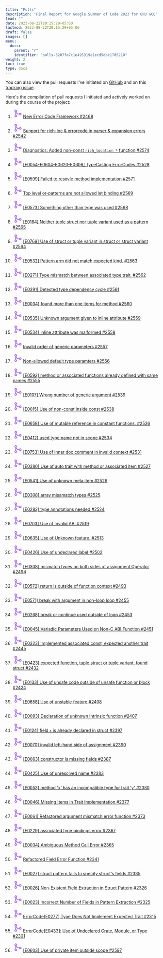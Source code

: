 ```yaml
---
title: "Pulls"
description: "Final Report for Google Summer of Code 2023 for GNU GCC"
lead: ""
date: 2023-08-22T20:15:29+05:00
lastmod: 2023-08-22T20:15:29+05:00
draft: false
images: []
menu:
  docs:
    parent: "r"
    identifier: "pulls-5207fa7c1e495919e1ecd5dbc17d5210"
weight: 2
toc: true
type: docs
---
```


You can also view the pull requests I've initiated on [GitHub](https://github.com/Rust-GCC/gccrs/pulls?q=is%3Apr+author%3AMahadMuhammad+created%3A%3C%3D2023-09-10+) and on this [tracking issue](https://github.com/Rust-GCC/gccrs/issues/2553).

Here's the compilation of pull requests I initiated and actively worked on during the course of the project:

1. <svg xmlns="http://www.w3.org/2000/svg" width="30" height="30" viewBox="0 0 256 256"><path fill="#b174ff" d="M208 108a36.07 36.07 0 0 0-33.94 24H152a36.16 36.16 0 0 1-28.8-14.4L99.62 86.16A36 36 0 1 0 68 89.94v76.12a36 36 0 1 0 24 0V116l12 16a60.27 60.27 0 0 0 48 24h22.06A36 36 0 1 0 208 108ZM80 44a12 12 0 1 1-12 12a12 12 0 0 1 12-12Zm0 168a12 12 0 1 1 12-12a12 12 0 0 1-12 12Zm128-56a12 12 0 1 1 12-12a12 12 0 0 1-12 12Z"/></svg> [New Error Code Framework #2468](https://github.com/Rust-GCC/gccrs/pull/2468)

1. <svg xmlns="http://www.w3.org/2000/svg" width="30" height="30" viewBox="0 0 256 256"><path fill="#b174ff" d="M208 108a36.07 36.07 0 0 0-33.94 24H152a36.16 36.16 0 0 1-28.8-14.4L99.62 86.16A36 36 0 1 0 68 89.94v76.12a36 36 0 1 0 24 0V116l12 16a60.27 60.27 0 0 0 48 24h22.06A36 36 0 1 0 208 108ZM80 44a12 12 0 1 1-12 12a12 12 0 0 1 12-12Zm0 168a12 12 0 1 1 12-12a12 12 0 0 1-12 12Zm128-56a12 12 0 1 1 12-12a12 12 0 0 1-12 12Z"/></svg> [Support for rich-loc & errorcode in parser & expansion errors #2542](https://github.com/Rust-GCC/gccrs/pull/2542)

1. <svg xmlns="http://www.w3.org/2000/svg" width="30" height="30" viewBox="0 0 256 256"><path fill="#b174ff" d="M208 108a36.07 36.07 0 0 0-33.94 24H152a36.16 36.16 0 0 1-28.8-14.4L99.62 86.16A36 36 0 1 0 68 89.94v76.12a36 36 0 1 0 24 0V116l12 16a60.27 60.27 0 0 0 48 24h22.06A36 36 0 1 0 208 108ZM80 44a12 12 0 1 1-12 12a12 12 0 0 1 12-12Zm0 168a12 12 0 1 1 12-12a12 12 0 0 1-12 12Zm128-56a12 12 0 1 1 12-12a12 12 0 0 1-12 12Z"/></svg> [Diagnostics: Added non-const `rich_location *` function #2574](https://github.com/Rust-GCC/gccrs/pull/2574)

1. <svg xmlns="http://www.w3.org/2000/svg" width="30" height="30" viewBox="0 0 256 256"><path fill="#b174ff" d="M208 108a36.07 36.07 0 0 0-33.94 24H152a36.16 36.16 0 0 1-28.8-14.4L99.62 86.16A36 36 0 1 0 68 89.94v76.12a36 36 0 1 0 24 0V116l12 16a60.27 60.27 0 0 0 48 24h22.06A36 36 0 1 0 208 108ZM80 44a12 12 0 1 1-12 12a12 12 0 0 1 12-12Zm0 168a12 12 0 1 1 12-12a12 12 0 0 1-12 12Zm128-56a12 12 0 1 1 12-12a12 12 0 0 1-12 12Z"/></svg> [[E0054-E0604-E0620-E0606] TypeCasting ErrorCodes #2528](https://github.com/Rust-GCC/gccrs/pull/2528)

1. <svg xmlns="http://www.w3.org/2000/svg" width="30" height="30" viewBox="0 0 256 256"><path fill="#b174ff" d="M208 108a36.07 36.07 0 0 0-33.94 24H152a36.16 36.16 0 0 1-28.8-14.4L99.62 86.16A36 36 0 1 0 68 89.94v76.12a36 36 0 1 0 24 0V116l12 16a60.27 60.27 0 0 0 48 24h22.06A36 36 0 1 0 208 108ZM80 44a12 12 0 1 1-12 12a12 12 0 0 1 12-12Zm0 168a12 12 0 1 1 12-12a12 12 0 0 1-12 12Zm128-56a12 12 0 1 1 12-12a12 12 0 0 1-12 12Z"/></svg> [[E0599] Failed to resovle method implementation #2571](https://github.com/Rust-GCC/gccrs/pull/2571)

1. <svg xmlns="http://www.w3.org/2000/svg" width="30" height="30" viewBox="0 0 256 256"><path fill="#b174ff" d="M208 108a36.07 36.07 0 0 0-33.94 24H152a36.16 36.16 0 0 1-28.8-14.4L99.62 86.16A36 36 0 1 0 68 89.94v76.12a36 36 0 1 0 24 0V116l12 16a60.27 60.27 0 0 0 48 24h22.06A36 36 0 1 0 208 108ZM80 44a12 12 0 1 1-12 12a12 12 0 0 1 12-12Zm0 168a12 12 0 1 1 12-12a12 12 0 0 1-12 12Zm128-56a12 12 0 1 1 12-12a12 12 0 0 1-12 12Z"/></svg> [Top level or-patterns are not allowed let binding #2569](https://github.com/Rust-GCC/gccrs/pull/2569)

1. <svg xmlns="http://www.w3.org/2000/svg" width="30" height="30" viewBox="0 0 256 256"><path fill="#b174ff" d="M208 108a36.07 36.07 0 0 0-33.94 24H152a36.16 36.16 0 0 1-28.8-14.4L99.62 86.16A36 36 0 1 0 68 89.94v76.12a36 36 0 1 0 24 0V116l12 16a60.27 60.27 0 0 0 48 24h22.06A36 36 0 1 0 208 108ZM80 44a12 12 0 1 1-12 12a12 12 0 0 1 12-12Zm0 168a12 12 0 1 1 12-12a12 12 0 0 1-12 12Zm128-56a12 12 0 1 1 12-12a12 12 0 0 1-12 12Z"/></svg> [[E0573] Something other than type was used #2568](https://github.com/Rust-GCC/gccrs/pull/2568)

1. <svg xmlns="http://www.w3.org/2000/svg" width="30" height="30" viewBox="0 0 256 256"><path fill="#b174ff" d="M208 108a36.07 36.07 0 0 0-33.94 24H152a36.16 36.16 0 0 1-28.8-14.4L99.62 86.16A36 36 0 1 0 68 89.94v76.12a36 36 0 1 0 24 0V116l12 16a60.27 60.27 0 0 0 48 24h22.06A36 36 0 1 0 208 108ZM80 44a12 12 0 1 1-12 12a12 12 0 0 1 12-12Zm0 168a12 12 0 1 1 12-12a12 12 0 0 1-12 12Zm128-56a12 12 0 1 1 12-12a12 12 0 0 1-12 12Z"/></svg> [[E0164] Neither tuple struct nor tuple variant used as a pattern #2565](https://github.com/Rust-GCC/gccrs/pull/2565)

1. <svg xmlns="http://www.w3.org/2000/svg" width="30" height="30" viewBox="0 0 256 256"><path fill="#b174ff" d="M208 108a36.07 36.07 0 0 0-33.94 24H152a36.16 36.16 0 0 1-28.8-14.4L99.62 86.16A36 36 0 1 0 68 89.94v76.12a36 36 0 1 0 24 0V116l12 16a60.27 60.27 0 0 0 48 24h22.06A36 36 0 1 0 208 108ZM80 44a12 12 0 1 1-12 12a12 12 0 0 1 12-12Zm0 168a12 12 0 1 1 12-12a12 12 0 0 1-12 12Zm128-56a12 12 0 1 1 12-12a12 12 0 0 1-12 12Z"/></svg> [[E0769] Use of struct or tuple variant in struct or struct variant #2564](https://github.com/Rust-GCC/gccrs/pull/2564)

1. <svg xmlns="http://www.w3.org/2000/svg" width="30" height="30" viewBox="0 0 256 256"><path fill="#b174ff" d="M208 108a36.07 36.07 0 0 0-33.94 24H152a36.16 36.16 0 0 1-28.8-14.4L99.62 86.16A36 36 0 1 0 68 89.94v76.12a36 36 0 1 0 24 0V116l12 16a60.27 60.27 0 0 0 48 24h22.06A36 36 0 1 0 208 108ZM80 44a12 12 0 1 1-12 12a12 12 0 0 1 12-12Zm0 168a12 12 0 1 1 12-12a12 12 0 0 1-12 12Zm128-56a12 12 0 1 1 12-12a12 12 0 0 1-12 12Z"/></svg> [[E0532] Pattern arm did not match expected kind. #2563](https://github.com/Rust-GCC/gccrs/pull/2563)

1. <svg xmlns="http://www.w3.org/2000/svg" width="30" height="30" viewBox="0 0 256 256"><path fill="#b174ff" d="M208 108a36.07 36.07 0 0 0-33.94 24H152a36.16 36.16 0 0 1-28.8-14.4L99.62 86.16A36 36 0 1 0 68 89.94v76.12a36 36 0 1 0 24 0V116l12 16a60.27 60.27 0 0 0 48 24h22.06A36 36 0 1 0 208 108ZM80 44a12 12 0 1 1-12 12a12 12 0 0 1 12-12Zm0 168a12 12 0 1 1 12-12a12 12 0 0 1-12 12Zm128-56a12 12 0 1 1 12-12a12 12 0 0 1-12 12Z"/></svg> [[E0271] Type mismatch between associated type trait. #2562](https://github.com/Rust-GCC/gccrs/pull/2562)

1. <svg xmlns="http://www.w3.org/2000/svg" width="30" height="30" viewBox="0 0 256 256"><path fill="#b174ff" d="M208 108a36.07 36.07 0 0 0-33.94 24H152a36.16 36.16 0 0 1-28.8-14.4L99.62 86.16A36 36 0 1 0 68 89.94v76.12a36 36 0 1 0 24 0V116l12 16a60.27 60.27 0 0 0 48 24h22.06A36 36 0 1 0 208 108ZM80 44a12 12 0 1 1-12 12a12 12 0 0 1 12-12Zm0 168a12 12 0 1 1 12-12a12 12 0 0 1-12 12Zm128-56a12 12 0 1 1 12-12a12 12 0 0 1-12 12Z"/></svg> [[E0391] Detected type dependency cycle #2561](https://github.com/Rust-GCC/gccrs/pull/2561)

1. <svg xmlns="http://www.w3.org/2000/svg" width="30" height="30" viewBox="0 0 256 256"><path fill="#b174ff" d="M208 108a36.07 36.07 0 0 0-33.94 24H152a36.16 36.16 0 0 1-28.8-14.4L99.62 86.16A36 36 0 1 0 68 89.94v76.12a36 36 0 1 0 24 0V116l12 16a60.27 60.27 0 0 0 48 24h22.06A36 36 0 1 0 208 108ZM80 44a12 12 0 1 1-12 12a12 12 0 0 1 12-12Zm0 168a12 12 0 1 1 12-12a12 12 0 0 1-12 12Zm128-56a12 12 0 1 1 12-12a12 12 0 0 1-12 12Z"/></svg> [[E0034] found more than one items for method #2560](https://github.com/Rust-GCC/gccrs/pull/2560)

1. <svg xmlns="http://www.w3.org/2000/svg" width="30" height="30" viewBox="0 0 256 256"><path fill="#b174ff" d="M208 108a36.07 36.07 0 0 0-33.94 24H152a36.16 36.16 0 0 1-28.8-14.4L99.62 86.16A36 36 0 1 0 68 89.94v76.12a36 36 0 1 0 24 0V116l12 16a60.27 60.27 0 0 0 48 24h22.06A36 36 0 1 0 208 108ZM80 44a12 12 0 1 1-12 12a12 12 0 0 1 12-12Zm0 168a12 12 0 1 1 12-12a12 12 0 0 1-12 12Zm128-56a12 12 0 1 1 12-12a12 12 0 0 1-12 12Z"/></svg> [[E0535] Unknown argument given to inline attribute #2559](https://github.com/Rust-GCC/gccrs/pull/2559)

1. <svg xmlns="http://www.w3.org/2000/svg" width="30" height="30" viewBox="0 0 256 256"><path fill="#b174ff" d="M208 108a36.07 36.07 0 0 0-33.94 24H152a36.16 36.16 0 0 1-28.8-14.4L99.62 86.16A36 36 0 1 0 68 89.94v76.12a36 36 0 1 0 24 0V116l12 16a60.27 60.27 0 0 0 48 24h22.06A36 36 0 1 0 208 108ZM80 44a12 12 0 1 1-12 12a12 12 0 0 1 12-12Zm0 168a12 12 0 1 1 12-12a12 12 0 0 1-12 12Zm128-56a12 12 0 1 1 12-12a12 12 0 0 1-12 12Z"/></svg> [[E0534] inline attribute was malformed #2558](https://github.com/Rust-GCC/gccrs/pull/2558)

1. <svg xmlns="http://www.w3.org/2000/svg" width="30" height="30" viewBox="0 0 256 256"><path fill="#b174ff" d="M208 108a36.07 36.07 0 0 0-33.94 24H152a36.16 36.16 0 0 1-28.8-14.4L99.62 86.16A36 36 0 1 0 68 89.94v76.12a36 36 0 1 0 24 0V116l12 16a60.27 60.27 0 0 0 48 24h22.06A36 36 0 1 0 208 108ZM80 44a12 12 0 1 1-12 12a12 12 0 0 1 12-12Zm0 168a12 12 0 1 1 12-12a12 12 0 0 1-12 12Zm128-56a12 12 0 1 1 12-12a12 12 0 0 1-12 12Z"/></svg> [Invalid order of generic parameters #2557](https://github.com/Rust-GCC/gccrs/pull/2557)

1. <svg xmlns="http://www.w3.org/2000/svg" width="30" height="30" viewBox="0 0 256 256"><path fill="#b174ff" d="M208 108a36.07 36.07 0 0 0-33.94 24H152a36.16 36.16 0 0 1-28.8-14.4L99.62 86.16A36 36 0 1 0 68 89.94v76.12a36 36 0 1 0 24 0V116l12 16a60.27 60.27 0 0 0 48 24h22.06A36 36 0 1 0 208 108ZM80 44a12 12 0 1 1-12 12a12 12 0 0 1 12-12Zm0 168a12 12 0 1 1 12-12a12 12 0 0 1-12 12Zm128-56a12 12 0 1 1 12-12a12 12 0 0 1-12 12Z"/></svg> [Non-allowed default type paramters #2556](https://github.com/Rust-GCC/gccrs/pull/2556)

1. <svg xmlns="http://www.w3.org/2000/svg" width="30" height="30" viewBox="0 0 256 256"><path fill="#b174ff" d="M208 108a36.07 36.07 0 0 0-33.94 24H152a36.16 36.16 0 0 1-28.8-14.4L99.62 86.16A36 36 0 1 0 68 89.94v76.12a36 36 0 1 0 24 0V116l12 16a60.27 60.27 0 0 0 48 24h22.06A36 36 0 1 0 208 108ZM80 44a12 12 0 1 1-12 12a12 12 0 0 1 12-12Zm0 168a12 12 0 1 1 12-12a12 12 0 0 1-12 12Zm128-56a12 12 0 1 1 12-12a12 12 0 0 1-12 12Z"/></svg> [[E0592] method or associated functions already defined with same names #2555](https://github.com/Rust-GCC/gccrs/pull/2555)

1. <svg xmlns="http://www.w3.org/2000/svg" width="30" height="30" viewBox="0 0 256 256"><path fill="#b174ff" d="M208 108a36.07 36.07 0 0 0-33.94 24H152a36.16 36.16 0 0 1-28.8-14.4L99.62 86.16A36 36 0 1 0 68 89.94v76.12a36 36 0 1 0 24 0V116l12 16a60.27 60.27 0 0 0 48 24h22.06A36 36 0 1 0 208 108ZM80 44a12 12 0 1 1-12 12a12 12 0 0 1 12-12Zm0 168a12 12 0 1 1 12-12a12 12 0 0 1-12 12Zm128-56a12 12 0 1 1 12-12a12 12 0 0 1-12 12Z"/></svg> [[E0107] Wrong number of generic argument #2539](https://github.com/Rust-GCC/gccrs/pull/2539)

1. <svg xmlns="http://www.w3.org/2000/svg" width="30" height="30" viewBox="0 0 256 256"><path fill="#b174ff" d="M208 108a36.07 36.07 0 0 0-33.94 24H152a36.16 36.16 0 0 1-28.8-14.4L99.62 86.16A36 36 0 1 0 68 89.94v76.12a36 36 0 1 0 24 0V116l12 16a60.27 60.27 0 0 0 48 24h22.06A36 36 0 1 0 208 108ZM80 44a12 12 0 1 1-12 12a12 12 0 0 1 12-12Zm0 168a12 12 0 1 1 12-12a12 12 0 0 1-12 12Zm128-56a12 12 0 1 1 12-12a12 12 0 0 1-12 12Z"/></svg> [[E0015] Use of non-const inside const #2538](https://github.com/Rust-GCC/gccrs/pull/2538)

1. <svg xmlns="http://www.w3.org/2000/svg" width="30" height="30" viewBox="0 0 256 256"><path fill="#b174ff" d="M208 108a36.07 36.07 0 0 0-33.94 24H152a36.16 36.16 0 0 1-28.8-14.4L99.62 86.16A36 36 0 1 0 68 89.94v76.12a36 36 0 1 0 24 0V116l12 16a60.27 60.27 0 0 0 48 24h22.06A36 36 0 1 0 208 108ZM80 44a12 12 0 1 1-12 12a12 12 0 0 1 12-12Zm0 168a12 12 0 1 1 12-12a12 12 0 0 1-12 12Zm128-56a12 12 0 1 1 12-12a12 12 0 0 1-12 12Z"/></svg> [[E0658] Use of mutable reference in constant functions. #2536](https://github.com/Rust-GCC/gccrs/pull/2536)

1. <svg xmlns="http://www.w3.org/2000/svg" width="30" height="30" viewBox="0 0 256 256"><path fill="#b174ff" d="M208 108a36.07 36.07 0 0 0-33.94 24H152a36.16 36.16 0 0 1-28.8-14.4L99.62 86.16A36 36 0 1 0 68 89.94v76.12a36 36 0 1 0 24 0V116l12 16a60.27 60.27 0 0 0 48 24h22.06A36 36 0 1 0 208 108ZM80 44a12 12 0 1 1-12 12a12 12 0 0 1 12-12Zm0 168a12 12 0 1 1 12-12a12 12 0 0 1-12 12Zm128-56a12 12 0 1 1 12-12a12 12 0 0 1-12 12Z"/></svg> [[E0412] used type name not in scope #2534](https://github.com/Rust-GCC/gccrs/pull/2534)

1. <svg xmlns="http://www.w3.org/2000/svg" width="30" height="30" viewBox="0 0 256 256"><path fill="#b174ff" d="M208 108a36.07 36.07 0 0 0-33.94 24H152a36.16 36.16 0 0 1-28.8-14.4L99.62 86.16A36 36 0 1 0 68 89.94v76.12a36 36 0 1 0 24 0V116l12 16a60.27 60.27 0 0 0 48 24h22.06A36 36 0 1 0 208 108ZM80 44a12 12 0 1 1-12 12a12 12 0 0 1 12-12Zm0 168a12 12 0 1 1 12-12a12 12 0 0 1-12 12Zm128-56a12 12 0 1 1 12-12a12 12 0 0 1-12 12Z"/></svg> [[E0753] Use of inner doc comment in invalid context #2531](https://github.com/Rust-GCC/gccrs/pull/2531)

1. <svg xmlns="http://www.w3.org/2000/svg" width="30" height="30" viewBox="0 0 256 256"><path fill="#b174ff" d="M208 108a36.07 36.07 0 0 0-33.94 24H152a36.16 36.16 0 0 1-28.8-14.4L99.62 86.16A36 36 0 1 0 68 89.94v76.12a36 36 0 1 0 24 0V116l12 16a60.27 60.27 0 0 0 48 24h22.06A36 36 0 1 0 208 108ZM80 44a12 12 0 1 1-12 12a12 12 0 0 1 12-12Zm0 168a12 12 0 1 1 12-12a12 12 0 0 1-12 12Zm128-56a12 12 0 1 1 12-12a12 12 0 0 1-12 12Z"/></svg> [[E0380] Use of auto trait with method or associated item #2527](https://github.com/Rust-GCC/gccrs/pull/2527)

1. <svg xmlns="http://www.w3.org/2000/svg" width="30" height="30" viewBox="0 0 256 256"><path fill="#b174ff" d="M208 108a36.07 36.07 0 0 0-33.94 24H152a36.16 36.16 0 0 1-28.8-14.4L99.62 86.16A36 36 0 1 0 68 89.94v76.12a36 36 0 1 0 24 0V116l12 16a60.27 60.27 0 0 0 48 24h22.06A36 36 0 1 0 208 108ZM80 44a12 12 0 1 1-12 12a12 12 0 0 1 12-12Zm0 168a12 12 0 1 1 12-12a12 12 0 0 1-12 12Zm128-56a12 12 0 1 1 12-12a12 12 0 0 1-12 12Z"/></svg> [[E0541] Use of unknown meta item #2526](https://github.com/Rust-GCC/gccrs/pull/2526)

1. <svg xmlns="http://www.w3.org/2000/svg" width="30" height="30" viewBox="0 0 256 256"><path fill="#b174ff" d="M208 108a36.07 36.07 0 0 0-33.94 24H152a36.16 36.16 0 0 1-28.8-14.4L99.62 86.16A36 36 0 1 0 68 89.94v76.12a36 36 0 1 0 24 0V116l12 16a60.27 60.27 0 0 0 48 24h22.06A36 36 0 1 0 208 108ZM80 44a12 12 0 1 1-12 12a12 12 0 0 1 12-12Zm0 168a12 12 0 1 1 12-12a12 12 0 0 1-12 12Zm128-56a12 12 0 1 1 12-12a12 12 0 0 1-12 12Z"/></svg> [[E0308] array misamatch types #2525](https://github.com/Rust-GCC/gccrs/pull/2525)

1. <svg xmlns="http://www.w3.org/2000/svg" width="30" height="30" viewBox="0 0 256 256"><path fill="#b174ff" d="M208 108a36.07 36.07 0 0 0-33.94 24H152a36.16 36.16 0 0 1-28.8-14.4L99.62 86.16A36 36 0 1 0 68 89.94v76.12a36 36 0 1 0 24 0V116l12 16a60.27 60.27 0 0 0 48 24h22.06A36 36 0 1 0 208 108ZM80 44a12 12 0 1 1-12 12a12 12 0 0 1 12-12Zm0 168a12 12 0 1 1 12-12a12 12 0 0 1-12 12Zm128-56a12 12 0 1 1 12-12a12 12 0 0 1-12 12Z"/></svg> [[E0282] type annotations needed #2524](https://github.com/Rust-GCC/gccrs/pull/2524)

1. <svg xmlns="http://www.w3.org/2000/svg" width="30" height="30" viewBox="0 0 256 256"><path fill="#b174ff" d="M208 108a36.07 36.07 0 0 0-33.94 24H152a36.16 36.16 0 0 1-28.8-14.4L99.62 86.16A36 36 0 1 0 68 89.94v76.12a36 36 0 1 0 24 0V116l12 16a60.27 60.27 0 0 0 48 24h22.06A36 36 0 1 0 208 108ZM80 44a12 12 0 1 1-12 12a12 12 0 0 1 12-12Zm0 168a12 12 0 1 1 12-12a12 12 0 0 1-12 12Zm128-56a12 12 0 1 1 12-12a12 12 0 0 1-12 12Z"/></svg> [[E0703] Use of Invalid ABI #2519](https://github.com/Rust-GCC/gccrs/pull/2519)

1. <svg xmlns="http://www.w3.org/2000/svg" width="30" height="30" viewBox="0 0 256 256"><path fill="#b174ff" d="M208 108a36.07 36.07 0 0 0-33.94 24H152a36.16 36.16 0 0 1-28.8-14.4L99.62 86.16A36 36 0 1 0 68 89.94v76.12a36 36 0 1 0 24 0V116l12 16a60.27 60.27 0 0 0 48 24h22.06A36 36 0 1 0 208 108ZM80 44a12 12 0 1 1-12 12a12 12 0 0 1 12-12Zm0 168a12 12 0 1 1 12-12a12 12 0 0 1-12 12Zm128-56a12 12 0 1 1 12-12a12 12 0 0 1-12 12Z"/></svg> [[E0635] Use of Unknown feature. #2513](https://github.com/Rust-GCC/gccrs/pull/2513)

1. <svg xmlns="http://www.w3.org/2000/svg" width="30" height="30" viewBox="0 0 256 256"><path fill="#b174ff" d="M208 108a36.07 36.07 0 0 0-33.94 24H152a36.16 36.16 0 0 1-28.8-14.4L99.62 86.16A36 36 0 1 0 68 89.94v76.12a36 36 0 1 0 24 0V116l12 16a60.27 60.27 0 0 0 48 24h22.06A36 36 0 1 0 208 108ZM80 44a12 12 0 1 1-12 12a12 12 0 0 1 12-12Zm0 168a12 12 0 1 1 12-12a12 12 0 0 1-12 12Zm128-56a12 12 0 1 1 12-12a12 12 0 0 1-12 12Z"/></svg> [[E0426] Use of undeclared label #2502](https://github.com/Rust-GCC/gccrs/pull/2502)

1. <svg xmlns="http://www.w3.org/2000/svg" width="30" height="30" viewBox="0 0 256 256"><path fill="#b174ff" d="M208 108a36.07 36.07 0 0 0-33.94 24H152a36.16 36.16 0 0 1-28.8-14.4L99.62 86.16A36 36 0 1 0 68 89.94v76.12a36 36 0 1 0 24 0V116l12 16a60.27 60.27 0 0 0 48 24h22.06A36 36 0 1 0 208 108ZM80 44a12 12 0 1 1-12 12a12 12 0 0 1 12-12Zm0 168a12 12 0 1 1 12-12a12 12 0 0 1-12 12Zm128-56a12 12 0 1 1 12-12a12 12 0 0 1-12 12Z"/></svg> [[E0308] mismatch types on both sides of assignment Operator #2494](https://github.com/Rust-GCC/gccrs/pull/2494)

1. <svg xmlns="http://www.w3.org/2000/svg" width="30" height="30" viewBox="0 0 256 256"><path fill="#b174ff" d="M208 108a36.07 36.07 0 0 0-33.94 24H152a36.16 36.16 0 0 1-28.8-14.4L99.62 86.16A36 36 0 1 0 68 89.94v76.12a36 36 0 1 0 24 0V116l12 16a60.27 60.27 0 0 0 48 24h22.06A36 36 0 1 0 208 108ZM80 44a12 12 0 1 1-12 12a12 12 0 0 1 12-12Zm0 168a12 12 0 1 1 12-12a12 12 0 0 1-12 12Zm128-56a12 12 0 1 1 12-12a12 12 0 0 1-12 12Z"/></svg> [[E0572] return is outside of function context #2493](https://github.com/Rust-GCC/gccrs/pull/2493)

1. <svg xmlns="http://www.w3.org/2000/svg" width="30" height="30" viewBox="0 0 256 256"><path fill="#b174ff" d="M208 108a36.07 36.07 0 0 0-33.94 24H152a36.16 36.16 0 0 1-28.8-14.4L99.62 86.16A36 36 0 1 0 68 89.94v76.12a36 36 0 1 0 24 0V116l12 16a60.27 60.27 0 0 0 48 24h22.06A36 36 0 1 0 208 108ZM80 44a12 12 0 1 1-12 12a12 12 0 0 1 12-12Zm0 168a12 12 0 1 1 12-12a12 12 0 0 1-12 12Zm128-56a12 12 0 1 1 12-12a12 12 0 0 1-12 12Z"/></svg> [[E0571] break with argument in non-loop loop #2455](https://github.com/Rust-GCC/gccrs/pull/2455)

1. <svg xmlns="http://www.w3.org/2000/svg" width="30" height="30" viewBox="0 0 256 256"><path fill="#b174ff" d="M208 108a36.07 36.07 0 0 0-33.94 24H152a36.16 36.16 0 0 1-28.8-14.4L99.62 86.16A36 36 0 1 0 68 89.94v76.12a36 36 0 1 0 24 0V116l12 16a60.27 60.27 0 0 0 48 24h22.06A36 36 0 1 0 208 108ZM80 44a12 12 0 1 1-12 12a12 12 0 0 1 12-12Zm0 168a12 12 0 1 1 12-12a12 12 0 0 1-12 12Zm128-56a12 12 0 1 1 12-12a12 12 0 0 1-12 12Z"/></svg> [[E0268] break or continue used outside of loop #2453](https://github.com/Rust-GCC/gccrs/pull/2453)

1. <svg xmlns="http://www.w3.org/2000/svg" width="30" height="30" viewBox="0 0 256 256"><path fill="#b174ff" d="M208 108a36.07 36.07 0 0 0-33.94 24H152a36.16 36.16 0 0 1-28.8-14.4L99.62 86.16A36 36 0 1 0 68 89.94v76.12a36 36 0 1 0 24 0V116l12 16a60.27 60.27 0 0 0 48 24h22.06A36 36 0 1 0 208 108ZM80 44a12 12 0 1 1-12 12a12 12 0 0 1 12-12Zm0 168a12 12 0 1 1 12-12a12 12 0 0 1-12 12Zm128-56a12 12 0 1 1 12-12a12 12 0 0 1-12 12Z"/></svg> [[E0045] Variadic Parameters Used on Non-C ABI Function #2451](https://github.com/Rust-GCC/gccrs/pull/2451)

1. <svg xmlns="http://www.w3.org/2000/svg" width="30" height="30" viewBox="0 0 256 256"><path fill="#b174ff" d="M208 108a36.07 36.07 0 0 0-33.94 24H152a36.16 36.16 0 0 1-28.8-14.4L99.62 86.16A36 36 0 1 0 68 89.94v76.12a36 36 0 1 0 24 0V116l12 16a60.27 60.27 0 0 0 48 24h22.06A36 36 0 1 0 208 108ZM80 44a12 12 0 1 1-12 12a12 12 0 0 1 12-12Zm0 168a12 12 0 1 1 12-12a12 12 0 0 1-12 12Zm128-56a12 12 0 1 1 12-12a12 12 0 0 1-12 12Z"/></svg> [[E0323] Implemented associated const, expected another trait #2445](https://github.com/Rust-GCC/gccrs/pull/2445)

1. <svg xmlns="http://www.w3.org/2000/svg" width="30" height="30" viewBox="0 0 256 256"><path fill="#b174ff" d="M208 108a36.07 36.07 0 0 0-33.94 24H152a36.16 36.16 0 0 1-28.8-14.4L99.62 86.16A36 36 0 1 0 68 89.94v76.12a36 36 0 1 0 24 0V116l12 16a60.27 60.27 0 0 0 48 24h22.06A36 36 0 1 0 208 108ZM80 44a12 12 0 1 1-12 12a12 12 0 0 1 12-12Zm0 168a12 12 0 1 1 12-12a12 12 0 0 1-12 12Zm128-56a12 12 0 1 1 12-12a12 12 0 0 1-12 12Z"/></svg> [[E0423] expected function, tuple struct or tuple variant, found struct #2432](https://github.com/Rust-GCC/gccrs/pull/2432)

1. <svg xmlns="http://www.w3.org/2000/svg" width="30" height="30" viewBox="0 0 256 256"><path fill="#b174ff" d="M208 108a36.07 36.07 0 0 0-33.94 24H152a36.16 36.16 0 0 1-28.8-14.4L99.62 86.16A36 36 0 1 0 68 89.94v76.12a36 36 0 1 0 24 0V116l12 16a60.27 60.27 0 0 0 48 24h22.06A36 36 0 1 0 208 108ZM80 44a12 12 0 1 1-12 12a12 12 0 0 1 12-12Zm0 168a12 12 0 1 1 12-12a12 12 0 0 1-12 12Zm128-56a12 12 0 1 1 12-12a12 12 0 0 1-12 12Z"/></svg> [[E0133] Use of unsafe code outside of unsafe function or block #2424](https://github.com/Rust-GCC/gccrs/pull/2424)

1. <svg xmlns="http://www.w3.org/2000/svg" width="30" height="30" viewBox="0 0 256 256"><path fill="#b174ff" d="M208 108a36.07 36.07 0 0 0-33.94 24H152a36.16 36.16 0 0 1-28.8-14.4L99.62 86.16A36 36 0 1 0 68 89.94v76.12a36 36 0 1 0 24 0V116l12 16a60.27 60.27 0 0 0 48 24h22.06A36 36 0 1 0 208 108ZM80 44a12 12 0 1 1-12 12a12 12 0 0 1 12-12Zm0 168a12 12 0 1 1 12-12a12 12 0 0 1-12 12Zm128-56a12 12 0 1 1 12-12a12 12 0 0 1-12 12Z"/></svg> [[E0658] Use of unstable feature #2408](https://github.com/Rust-GCC/gccrs/pull/2408)

1. <svg xmlns="http://www.w3.org/2000/svg" width="30" height="30" viewBox="0 0 256 256"><path fill="#b174ff" d="M208 108a36.07 36.07 0 0 0-33.94 24H152a36.16 36.16 0 0 1-28.8-14.4L99.62 86.16A36 36 0 1 0 68 89.94v76.12a36 36 0 1 0 24 0V116l12 16a60.27 60.27 0 0 0 48 24h22.06A36 36 0 1 0 208 108ZM80 44a12 12 0 1 1-12 12a12 12 0 0 1 12-12Zm0 168a12 12 0 1 1 12-12a12 12 0 0 1-12 12Zm128-56a12 12 0 1 1 12-12a12 12 0 0 1-12 12Z"/></svg> [[E0093] Declaration of unknown intrinsic function #2407](https://github.com/Rust-GCC/gccrs/pull/2407)

1. <svg xmlns="http://www.w3.org/2000/svg" width="30" height="30" viewBox="0 0 256 256"><path fill="#b174ff" d="M208 108a36.07 36.07 0 0 0-33.94 24H152a36.16 36.16 0 0 1-28.8-14.4L99.62 86.16A36 36 0 1 0 68 89.94v76.12a36 36 0 1 0 24 0V116l12 16a60.27 60.27 0 0 0 48 24h22.06A36 36 0 1 0 208 108ZM80 44a12 12 0 1 1-12 12a12 12 0 0 1 12-12Zm0 168a12 12 0 1 1 12-12a12 12 0 0 1-12 12Zm128-56a12 12 0 1 1 12-12a12 12 0 0 1-12 12Z"/></svg> [[E0124] field `x` is already declared in struct #2397](https://github.com/Rust-GCC/gccrs/pull/2397)

1. <svg xmlns="http://www.w3.org/2000/svg" width="30" height="30" viewBox="0 0 256 256"><path fill="#b174ff" d="M208 108a36.07 36.07 0 0 0-33.94 24H152a36.16 36.16 0 0 1-28.8-14.4L99.62 86.16A36 36 0 1 0 68 89.94v76.12a36 36 0 1 0 24 0V116l12 16a60.27 60.27 0 0 0 48 24h22.06A36 36 0 1 0 208 108ZM80 44a12 12 0 1 1-12 12a12 12 0 0 1 12-12Zm0 168a12 12 0 1 1 12-12a12 12 0 0 1-12 12Zm128-56a12 12 0 1 1 12-12a12 12 0 0 1-12 12Z"/></svg> [[E0070] invalid left-hand side of assignment #2390](https://github.com/Rust-GCC/gccrs/pull/2390)

1. <svg xmlns="http://www.w3.org/2000/svg" width="30" height="30" viewBox="0 0 256 256"><path fill="#b174ff" d="M208 108a36.07 36.07 0 0 0-33.94 24H152a36.16 36.16 0 0 1-28.8-14.4L99.62 86.16A36 36 0 1 0 68 89.94v76.12a36 36 0 1 0 24 0V116l12 16a60.27 60.27 0 0 0 48 24h22.06A36 36 0 1 0 208 108ZM80 44a12 12 0 1 1-12 12a12 12 0 0 1 12-12Zm0 168a12 12 0 1 1 12-12a12 12 0 0 1-12 12Zm128-56a12 12 0 1 1 12-12a12 12 0 0 1-12 12Z"/></svg> [[E0063] constructor is missing fields #2387](https://github.com/Rust-GCC/gccrs/pull/2387)

1. <svg xmlns="http://www.w3.org/2000/svg" width="30" height="30" viewBox="0 0 256 256"><path fill="#b174ff" d="M208 108a36.07 36.07 0 0 0-33.94 24H152a36.16 36.16 0 0 1-28.8-14.4L99.62 86.16A36 36 0 1 0 68 89.94v76.12a36 36 0 1 0 24 0V116l12 16a60.27 60.27 0 0 0 48 24h22.06A36 36 0 1 0 208 108ZM80 44a12 12 0 1 1-12 12a12 12 0 0 1 12-12Zm0 168a12 12 0 1 1 12-12a12 12 0 0 1-12 12Zm128-56a12 12 0 1 1 12-12a12 12 0 0 1-12 12Z"/></svg> [[E0425] Use of unresolved name #2383](https://github.com/Rust-GCC/gccrs/pull/2383)

1. <svg xmlns="http://www.w3.org/2000/svg" width="30" height="30" viewBox="0 0 256 256"><path fill="#b174ff" d="M208 108a36.07 36.07 0 0 0-33.94 24H152a36.16 36.16 0 0 1-28.8-14.4L99.62 86.16A36 36 0 1 0 68 89.94v76.12a36 36 0 1 0 24 0V116l12 16a60.27 60.27 0 0 0 48 24h22.06A36 36 0 1 0 208 108ZM80 44a12 12 0 1 1-12 12a12 12 0 0 1 12-12Zm0 168a12 12 0 1 1 12-12a12 12 0 0 1-12 12Zm128-56a12 12 0 1 1 12-12a12 12 0 0 1-12 12Z"/></svg> [[E0053] method 'x' has an incompatible type for trait 'y' #2380](https://github.com/Rust-GCC/gccrs/pull/2380)

1. <svg xmlns="http://www.w3.org/2000/svg" width="30" height="30" viewBox="0 0 256 256"><path fill="#b174ff" d="M208 108a36.07 36.07 0 0 0-33.94 24H152a36.16 36.16 0 0 1-28.8-14.4L99.62 86.16A36 36 0 1 0 68 89.94v76.12a36 36 0 1 0 24 0V116l12 16a60.27 60.27 0 0 0 48 24h22.06A36 36 0 1 0 208 108ZM80 44a12 12 0 1 1-12 12a12 12 0 0 1 12-12Zm0 168a12 12 0 1 1 12-12a12 12 0 0 1-12 12Zm128-56a12 12 0 1 1 12-12a12 12 0 0 1-12 12Z"/></svg> [[E0046] Missing Items in Trait Implementation #2377](https://github.com/Rust-GCC/gccrs/pull/2377)

1. <svg xmlns="http://www.w3.org/2000/svg" width="30" height="30" viewBox="0 0 256 256"><path fill="#b174ff" d="M208 108a36.07 36.07 0 0 0-33.94 24H152a36.16 36.16 0 0 1-28.8-14.4L99.62 86.16A36 36 0 1 0 68 89.94v76.12a36 36 0 1 0 24 0V116l12 16a60.27 60.27 0 0 0 48 24h22.06A36 36 0 1 0 208 108ZM80 44a12 12 0 1 1-12 12a12 12 0 0 1 12-12Zm0 168a12 12 0 1 1 12-12a12 12 0 0 1-12 12Zm128-56a12 12 0 1 1 12-12a12 12 0 0 1-12 12Z"/></svg> [[E0061] Refactored argument mismatch error function #2373](https://github.com/Rust-GCC/gccrs/pull/2373)

1. <svg xmlns="http://www.w3.org/2000/svg" width="30" height="30" viewBox="0 0 256 256"><path fill="#b174ff" d="M208 108a36.07 36.07 0 0 0-33.94 24H152a36.16 36.16 0 0 1-28.8-14.4L99.62 86.16A36 36 0 1 0 68 89.94v76.12a36 36 0 1 0 24 0V116l12 16a60.27 60.27 0 0 0 48 24h22.06A36 36 0 1 0 208 108ZM80 44a12 12 0 1 1-12 12a12 12 0 0 1 12-12Zm0 168a12 12 0 1 1 12-12a12 12 0 0 1-12 12Zm128-56a12 12 0 1 1 12-12a12 12 0 0 1-12 12Z"/></svg> [[E0229] associated type bindings error #2367](https://github.com/Rust-GCC/gccrs/pull/2367)

1. <svg xmlns="http://www.w3.org/2000/svg" width="30" height="30" viewBox="0 0 256 256"><path fill="#b174ff" d="M208 108a36.07 36.07 0 0 0-33.94 24H152a36.16 36.16 0 0 1-28.8-14.4L99.62 86.16A36 36 0 1 0 68 89.94v76.12a36 36 0 1 0 24 0V116l12 16a60.27 60.27 0 0 0 48 24h22.06A36 36 0 1 0 208 108ZM80 44a12 12 0 1 1-12 12a12 12 0 0 1 12-12Zm0 168a12 12 0 1 1 12-12a12 12 0 0 1-12 12Zm128-56a12 12 0 1 1 12-12a12 12 0 0 1-12 12Z"/></svg> [[E0034] Ambiguous Method Call Error #2365](https://github.com/Rust-GCC/gccrs/pull/2365)

1. <svg xmlns="http://www.w3.org/2000/svg" width="30" height="30" viewBox="0 0 256 256"><path fill="#b174ff" d="M208 108a36.07 36.07 0 0 0-33.94 24H152a36.16 36.16 0 0 1-28.8-14.4L99.62 86.16A36 36 0 1 0 68 89.94v76.12a36 36 0 1 0 24 0V116l12 16a60.27 60.27 0 0 0 48 24h22.06A36 36 0 1 0 208 108ZM80 44a12 12 0 1 1-12 12a12 12 0 0 1 12-12Zm0 168a12 12 0 1 1 12-12a12 12 0 0 1-12 12Zm128-56a12 12 0 1 1 12-12a12 12 0 0 1-12 12Z"/></svg> [Refactored Field Error Function #2341](https://github.com/Rust-GCC/gccrs/pull/2341)

1. <svg xmlns="http://www.w3.org/2000/svg" width="30" height="30" viewBox="0 0 256 256"><path fill="#b174ff" d="M208 108a36.07 36.07 0 0 0-33.94 24H152a36.16 36.16 0 0 1-28.8-14.4L99.62 86.16A36 36 0 1 0 68 89.94v76.12a36 36 0 1 0 24 0V116l12 16a60.27 60.27 0 0 0 48 24h22.06A36 36 0 1 0 208 108ZM80 44a12 12 0 1 1-12 12a12 12 0 0 1 12-12Zm0 168a12 12 0 1 1 12-12a12 12 0 0 1-12 12Zm128-56a12 12 0 1 1 12-12a12 12 0 0 1-12 12Z"/></svg> [[E0027] struct pattern fails to specify struct's fields #2335](https://github.com/Rust-GCC/gccrs/pull/2335)

1. <svg xmlns="http://www.w3.org/2000/svg" width="30" height="30" viewBox="0 0 256 256"><path fill="#b174ff" d="M208 108a36.07 36.07 0 0 0-33.94 24H152a36.16 36.16 0 0 1-28.8-14.4L99.62 86.16A36 36 0 1 0 68 89.94v76.12a36 36 0 1 0 24 0V116l12 16a60.27 60.27 0 0 0 48 24h22.06A36 36 0 1 0 208 108ZM80 44a12 12 0 1 1-12 12a12 12 0 0 1 12-12Zm0 168a12 12 0 1 1 12-12a12 12 0 0 1-12 12Zm128-56a12 12 0 1 1 12-12a12 12 0 0 1-12 12Z"/></svg> [[E0026] Non-Existent Field Extraction in Struct Pattern #2326](https://github.com/Rust-GCC/gccrs/pull/2326)

1. <svg xmlns="http://www.w3.org/2000/svg" width="30" height="30" viewBox="0 0 256 256"><path fill="#b174ff" d="M208 108a36.07 36.07 0 0 0-33.94 24H152a36.16 36.16 0 0 1-28.8-14.4L99.62 86.16A36 36 0 1 0 68 89.94v76.12a36 36 0 1 0 24 0V116l12 16a60.27 60.27 0 0 0 48 24h22.06A36 36 0 1 0 208 108ZM80 44a12 12 0 1 1-12 12a12 12 0 0 1 12-12Zm0 168a12 12 0 1 1 12-12a12 12 0 0 1-12 12Zm128-56a12 12 0 1 1 12-12a12 12 0 0 1-12 12Z"/></svg> [[E0023] Incorrect Number of Fields in Pattern Extraction #2325](https://github.com/Rust-GCC/gccrs/pull/2325)

1. <svg xmlns="http://www.w3.org/2000/svg" width="30" height="30" viewBox="0 0 256 256"><path fill="#b174ff" d="M208 108a36.07 36.07 0 0 0-33.94 24H152a36.16 36.16 0 0 1-28.8-14.4L99.62 86.16A36 36 0 1 0 68 89.94v76.12a36 36 0 1 0 24 0V116l12 16a60.27 60.27 0 0 0 48 24h22.06A36 36 0 1 0 208 108ZM80 44a12 12 0 1 1-12 12a12 12 0 0 1 12-12Zm0 168a12 12 0 1 1 12-12a12 12 0 0 1-12 12Zm128-56a12 12 0 1 1 12-12a12 12 0 0 1-12 12Z"/></svg> [ErrorCode[E0277] Type Does Not Implement Expected Trait #2315](https://github.com/Rust-GCC/gccrs/pull/2315)

1. <svg xmlns="http://www.w3.org/2000/svg" width="30" height="30" viewBox="0 0 256 256"><path fill="#b174ff" d="M208 108a36.07 36.07 0 0 0-33.94 24H152a36.16 36.16 0 0 1-28.8-14.4L99.62 86.16A36 36 0 1 0 68 89.94v76.12a36 36 0 1 0 24 0V116l12 16a60.27 60.27 0 0 0 48 24h22.06A36 36 0 1 0 208 108ZM80 44a12 12 0 1 1-12 12a12 12 0 0 1 12-12Zm0 168a12 12 0 1 1 12-12a12 12 0 0 1-12 12Zm128-56a12 12 0 1 1 12-12a12 12 0 0 1-12 12Z"/></svg> [ErrorCode[E0433]: Use of Undeclared Crate, Module, or Type #2301](https://github.com/Rust-GCC/gccrs/pull/2301)

1. <svg xmlns="http://www.w3.org/2000/svg" width="30" height="30" viewBox="0 0 256 256"><path fill="#b174ff" d="M208 108a36.07 36.07 0 0 0-33.94 24H152a36.16 36.16 0 0 1-28.8-14.4L99.62 86.16A36 36 0 1 0 68 89.94v76.12a36 36 0 1 0 24 0V116l12 16a60.27 60.27 0 0 0 48 24h22.06A36 36 0 1 0 208 108ZM80 44a12 12 0 1 1-12 12a12 12 0 0 1 12-12Zm0 168a12 12 0 1 1 12-12a12 12 0 0 1-12 12Zm128-56a12 12 0 1 1 12-12a12 12 0 0 1-12 12Z"/></svg> [[E0603] Use of private item outside scope #2597](https://github.com/Rust-GCC/gccrs/pull/2597)
